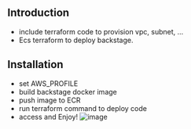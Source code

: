 ## Introduction
- include terraform code to provision vpc, subnet, ...
- Ecs terraform to deploy backstage.
## Installation
- set AWS_PROFILE
- build backstage docker image
- push image to ECR
- run terraform command to deploy code
- access and Enjoy!
![image](https://github.com/kieunguyenql/demo-backstage/assets/74917008/2a8cb344-6235-4e0f-bc7f-38dfbf1dc925)
